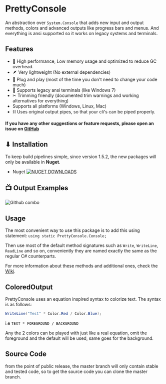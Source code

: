 # PrettyConsole

An abstraction over `System.Console` that adds new input and output methods, colors and advanced outputs like progress bars and menus. And everything is ansi supported so it works on legacy systems and terminals.

## Features

* 🚀 High performance, Low memory usage and optimized to reduce GC overhead.
* 🪶 Very lightweight (No external dependencies)
* 🔌 Plug and play (most of the time you don't need to change your code much)
* 💾 Supports legacy ansi terminals (like Windows 7)
* ✂ Trimming friendly (documented trim warnings and working alternatives for everything)
* Supports all platforms (Windows, Linux, Mac)
* ⛓ Uses original output pipes, so that your cli's can be piped properly.

**If you have any other suggestions or feature requests, please open an issue on [GitHub](https://github.com/dusrdev/PrettyConsole/issues)**

## ⬇ Installation

To keep build pipelines simple, since version 1.5.2, the new packages will only be available in **Nuget**.

* Nuget   [![NUGET DOWNLOADS](https://img.shields.io/nuget/dt/PrettyConsole?label=Downloads)](https://www.nuget.org/packages/PrettyConsole/)

## 📺 Output Examples

![Github combo](https://user-images.githubusercontent.com/8972626/205510891-3f53e471-b731-4ce1-82aa-90e1f0015961.png)

## Usage

The most convenient way to use this package is to add this using statement: `using static PrettyConsole.Console;`

Then use most of the default method signatures such as `Write`, `WriteLine`, `ReadLine` and so on, conveniently they are named exactly the same as the regular C# counterparts.

For more information about these methods and additional ones, check the [Wiki](https://github.com/dusrdev/PrettyConsole/wiki).

## ColoredOutput

PrettyConsole uses an equation inspired syntax to colorize text. The syntax is as follows:

```csharp
WriteLine("Test" * Color.Red / Color.Blue);
```

i.e `TEXT * FOREGROUND / BACKGROUND`

Any the 2 colors can be played with just like a real equation, omit the foreground and the default will be used,
same goes for the background.

## Source Code

from the point of public release, the master branch will only contain stable and tested code, so
to get the source code you can clone the master branch.
